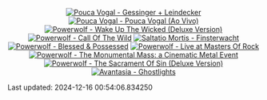 <!-- lastfm -->
<p align="center"><a href="https://www.last.fm/music/Pouca+Vogal/Gessinger+%252B+Leindecker"><img src="https://lastfm.freetls.fastly.net/i/u/64s/eefd6569086f4af9a6fe0f0db7995707.jpg" title="Pouca Vogal - Gessinger + Leindecker"></a> <a href="https://www.last.fm/music/Pouca+Vogal/Pouca+Vogal+(Ao+Vivo)"><img src="https://lastfm.freetls.fastly.net/i/u/64s/7d0813c2e34a4f0bcfb6f67d86e4ae27.jpg" title="Pouca Vogal - Pouca Vogal (Ao Vivo)"></a> <a href="https://www.last.fm/music/Powerwolf/Wake+Up+The+Wicked+(Deluxe+Version)"><img src="https://lastfm.freetls.fastly.net/i/u/64s/57d2b3dec3c21bcf180e833873d7e96a.jpg" title="Powerwolf - Wake Up The Wicked (Deluxe Version)"></a> <a href="https://www.last.fm/music/Powerwolf/Call+Of+The+Wild"><img src="https://lastfm.freetls.fastly.net/i/u/64s/e86588a983cd182336f614024481438e.jpg" title="Powerwolf - Call Of The Wild"></a> <a href="https://www.last.fm/music/Saltatio+Mortis/Finsterwacht"><img src="https://lastfm.freetls.fastly.net/i/u/64s/ab4bb5c5ec2061ce3ca06d8e2a8b5070.jpg" title="Saltatio Mortis - Finsterwacht"></a> <a href="https://www.last.fm/music/Powerwolf/Blessed+&+Possessed"><img src="https://lastfm.freetls.fastly.net/i/u/64s/6ea1e6c8c5d28901271698fd07e95c21.jpg" title="Powerwolf - Blessed & Possessed"></a> <a href="https://www.last.fm/music/Powerwolf/Live+at+Masters+Of+Rock"><img src="https://lastfm.freetls.fastly.net/i/u/64s/34c6c34fce3b17bb593eb8d8f25f9835.jpg" title="Powerwolf - Live at Masters Of Rock"></a> <a href="https://www.last.fm/music/Powerwolf/The+Monumental+Mass:+a+Cinematic+Metal+Event"><img src="https://lastfm.freetls.fastly.net/i/u/64s/7222eebc69ad821d76933aa59bdff7d1.jpg" title="Powerwolf - The Monumental Mass: a Cinematic Metal Event"></a> <a href="https://www.last.fm/music/Powerwolf/The+Sacrament+Of+Sin+(Deluxe+Version)"><img src="https://lastfm.freetls.fastly.net/i/u/64s/c39d69c637955929f6391af89a204376.jpg" title="Powerwolf - The Sacrament Of Sin (Deluxe Version)"></a> <a href="https://www.last.fm/music/Avantasia/Ghostlights"><img src="https://lastfm.freetls.fastly.net/i/u/64s/f27bbac3df62a3bcd1e7768ca8a6dcc6.png" title="Avantasia - Ghostlights"></a> </p>

<!--START_SECTION:last-updated-->
Last updated: 2024-12-16 00:54:06.834250
<!--END_SECTION:last-updated-->